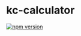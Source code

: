 # kc-calculator
[![npm version](https://badge.fury.io/js/kc-calculator.svg)](https://badge.fury.io/js/kc-calculator)